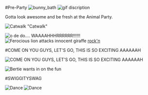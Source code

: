 <!--begin team ponies-->

<!--end team ponies-->
<!--begin team bunnies-->
#Pre-Party
![bunny_bath](http://media.giphy.com/media/iDetu21VhxHtC/giphy.gif)
![gif discription](http://media.giphy.com/media/z9tqT8hiuaNvG/giphy.gif)


Gotta look awesome and be fresh at the Animal Party.

![Catwalk](http://33.media.tumblr.com/b2e29fce0f7d3f5f4d86269300f90692/tumblr_my0o0iI7Yc1qay0t7o1_400.gif)
"Catwalk"

![o de do.... WAAAAHHHRRRRRR!!!!!!](http://i.imgur.com/EEFZqeM.gif)
![Ferocious lion attacks innocent giraffe](http://37.media.tumblr.com/0953f89a47a72134c548a0a04245dcca/tumblr_n3nxehRDS91qljj91o1_400.gif)
[rock'n](http://gph.is/12Bl7aD)

#COME ON YOU GUYS, LET'S GO, THIS IS SO EXCITING AAAAAAH



![COME ON YOU GUYS, LET'S GO, THIS IS SO EXCITING AAAAAAH](http://media.giphy.com/media/K1SCAduBtyabe/giphy.gif)

![Bertie wants in on the fun](https://pbs.twimg.com/media/BkW-qN8CAAE2kDA.jpg)

#SWIGGITYSWAG

![Dance](http://www.flappytclown.com/theShow/ATheshow_files/image004.gif)
![Dance](http://www.gokpop.com/i1/avatars/2/akredlm-o8d.gif)
<!--end team bunnies-->
<!--begin team tigers-->

<!--end team tigers-->
<!--begin team alpacas-->

<!--end team alpacas-->
<!--begin team ducks-->

<!--end team ducks-->
